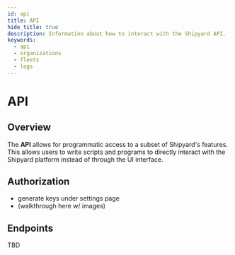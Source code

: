 ```yaml
---
id: api
title: API
hide_title: true
description: Information about how to interact with the Shipyard API.
keywords:
  - api
  - organizations
  - fleets
  - logs
---
```


# API

## Overview

The **API** allows for programmatic access to a subset of Shipyard's features. This allows users to write scripts and programs to directly interact with the Shipyard platform instead of through the UI interface.

## Authorization

- generate keys under settings page
- (walkthrough here w/ images)

## Endpoints

TBD